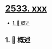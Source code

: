 # [2533. xxx](https://github.com/Tdahuyou/TNotes.leetcode/tree/main/notes/2533.%20xxx)

<!-- region:toc -->

- [1. 📝 概述](#1--概述)

<!-- endregion:toc -->

## 1. 📝 概述

